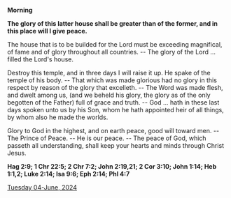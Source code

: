 **Morning**

**The glory of this latter house shall be greater than of the former, and in this place will I give peace.**
 
The house that is to be builded for the Lord must be exceeding magnifical, of fame and of glory throughout all countries. -- The glory of the Lord ... filled the Lord's house.
 
Destroy this temple, and in three days I will raise it up. He spake of the temple of his body. -- That which was made glorious had no glory in this respect by reason of the glory that excelleth. -- The Word was made flesh, and dwelt among us, (and we beheld his glory, the glory as of the only begotten of the Father) full of grace and truth. -- God ... hath in these last days spoken unto us by his Son, whom he hath appointed heir of all things, by whom also he made the worlds.
 
Glory to God in the highest, and on earth peace, good will toward men. -- The Prince of Peace. -- He is our peace. -- The peace of God, which passeth all understanding, shall keep your hearts and minds through Christ Jesus.  

**Hag 2:9; 1 Chr 22:5; 2 Chr 7:2; John 2:19,21; 2 Cor 3:10; John 1:14; Heb 1:1,2; Luke 2:14; Isa 9:6; Eph 2:14; Phl 4:7**

[Tuesday 04-June, 2024](https://t.me/daily_light)
